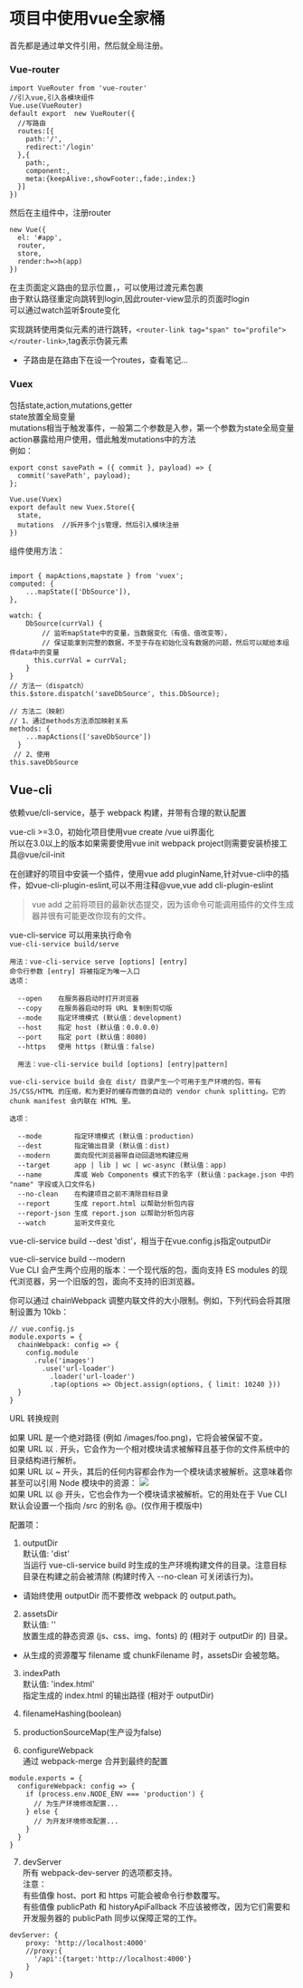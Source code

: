 # 项目中使用vue全家桶  
首先都是通过单文件引用，然后就全局注册。   

### Vue-router

```
import VueRouter from 'vue-router'
//引入vue,引入各模块组件
Vue.use(VueRouter)
default export  new VueRouter({
  //写路由
  routes:[{
    path:'/',
    redirect:'/login'
  },{
    path:,
    component:,
    meta:{keepAlive:,showFooter:,fade:,index:}
  }]
})
```
然后在主组件中，注册router
```
new Vue({
  el: '#app',
  router,
  store,
  render:h=>h(app)
})
```
在主页面定义路由的显示位置，<router-view></router-view>，可以使用过渡元素包裹  
由于默认路径重定向跳转到login,因此router-view显示的页面时login  
可以通过watch监听$route变化  

实现跳转使用类似<a>元素的<router-link>进行跳转，`<router-link tag="span" to="profile"></router-link>`,tag表示伪装元素  
* 子路由是在路由下在设一个routes，查看笔记...  

### Vuex
包括state,action,mutations,getter  
state放置全局变量  
mutations相当于触发事件，一般第二个参数是入参，第一个参数为state全局变量  
action暴露给用户使用，借此触发mutations中的方法  
例如：
```
export const savePath = ({ commit }, payload) => {
  commit('savePath', payload);
};
```
```
Vue.use(Vuex)
export default new Vuex.Store({
  state,
  mutations  //拆开多个js管理，然后引入模块注册
})
```
组件使用方法：  
```

import { mapActions,mapstate } from 'vuex';
computed: {
    ...mapState(['DbSource']),
},

watch: {
    DbSource(currVal) {
        // 监听mapState中的变量，当数据变化（有值、值改变等），
        // 保证能拿到完整的数据，不至于存在初始化没有数据的问题，然后可以赋给本组件data中的变量
      this.currVal = currVal;
    }
}
// 方法一（dispatch）
this.$store.dispatch('saveDbSource', this.DbSource);
 
// 方法二（映射）
// 1、通过methods方法添加映射关系 
methods: {
    ...mapActions(['saveDbSource'])
  }
 // 2、使用
this.saveDbSource
```

## Vue-cli  
依赖vue/cli-service，基于 webpack 构建，并带有合理的默认配置  

vue-cli >=3.0，初始化项目使用vue create /vue ui界面化  
所以在3.0以上的版本如果需要使用vue init webpack project则需要安装桥接工具@vue/cil-init  

在创建好的项目中安装一个插件，使用vue add pluginName,针对vue-cli中的插件，如vue-cli-plugin-eslint,可以不用注释@vue,vue add cli-plugin-eslint  
> vue add 之前将项目的最新状态提交，因为该命令可能调用插件的文件生成器并很有可能更改你现有的文件。  

vue-cli-service 可以用来执行命令  
`vue-cli-service build/serve`
```
用法：vue-cli-service serve [options] [entry]
命令行参数 [entry] 将被指定为唯一入口
选项：

  --open    在服务器启动时打开浏览器
  --copy    在服务器启动时将 URL 复制到剪切版
  --mode    指定环境模式 (默认值：development)
  --host    指定 host (默认值：0.0.0.0)
  --port    指定 port (默认值：8080)
  --https   使用 https (默认值：false)  
  
  用法：vue-cli-service build [options] [entry|pattern]
  
vue-cli-service build 会在 dist/ 目录产生一个可用于生产环境的包，带有 JS/CSS/HTML 的压缩，和为更好的缓存而做的自动的 vendor chunk splitting。它的 chunk manifest 会内联在 HTML 里。

选项：

  --mode        指定环境模式 (默认值：production)
  --dest        指定输出目录 (默认值：dist)
  --modern      面向现代浏览器带自动回退地构建应用
  --target      app | lib | wc | wc-async (默认值：app)
  --name        库或 Web Components 模式下的名字 (默认值：package.json 中的 "name" 字段或入口文件名)
  --no-clean    在构建项目之前不清除目标目录
  --report      生成 report.html 以帮助分析包内容
  --report-json 生成 report.json 以帮助分析包内容
  --watch       监听文件变化
```  
vue-cli-service build --dest 'dist'，相当于在vue.config.js指定outputDir  

vue-cli-service build --modern  
Vue CLI 会产生两个应用的版本：一个现代版的包，面向支持 ES modules 的现代浏览器，另一个旧版的包，面向不支持的旧浏览器。    

你可以通过 chainWebpack 调整内联文件的大小限制。例如，下列代码会将其限制设置为 10kb：
```
// vue.config.js
module.exports = {
  chainWebpack: config => {
    config.module
      .rule('images')
        .use('url-loader')
          .loader('url-loader')
          .tap(options => Object.assign(options, { limit: 10240 }))
  }
}
```  

URL 转换规则  

如果 URL 是一个绝对路径 (例如 /images/foo.png)，它将会被保留不变。  
如果 URL 以 . 开头，它会作为一个相对模块请求被解释且基于你的文件系统中的目录结构进行解析。  
如果 URL 以 ~ 开头，其后的任何内容都会作为一个模块请求被解析。这意味着你甚至可以引用 Node 模块中的资源：
<img src="~some-npm-package/foo.png">  
如果 URL 以 @ 开头，它也会作为一个模块请求被解析。它的用处在于 Vue CLI 默认会设置一个指向 <projectRoot>/src 的别名 @。(仅作用于模版中)  

配置项：  
1. outputDir  
默认值: 'dist'   
当运行 vue-cli-service build 时生成的生产环境构建文件的目录。注意目标目录在构建之前会被清除 (构建时传入 --no-clean 可关闭该行为)。  
* 请始终使用 outputDir 而不要修改 webpack 的 output.path。  

2. assetsDir  
默认值: ''  
放置生成的静态资源 (js、css、img、fonts) 的 (相对于 outputDir 的) 目录。  
* 从生成的资源覆写 filename 或 chunkFilename 时，assetsDir 会被忽略。

3. indexPath  
默认值: 'index.html'  
指定生成的 index.html 的输出路径 (相对于 outputDir)  

4. filenameHashing(boolean)   

5. productionSourceMap(生产设为false)

6. configureWebpack  
通过 webpack-merge 合并到最终的配置  
```
module.exports = {
  configureWebpack: config => {
    if (process.env.NODE_ENV === 'production') {
      // 为生产环境修改配置...
    } else {
      // 为开发环境修改配置...
    }
  }
}
```

7. devServer  
所有 webpack-dev-server 的选项都支持。  
注意：  
有些值像 host、port 和 https 可能会被命令行参数覆写。  
有些值像 publicPath 和 historyApiFallback 不应该被修改，因为它们需要和开发服务器的 publicPath 同步以保障正常的工作。
```
devServer: {
    proxy: 'http://localhost:4000'
    //proxy:{
      '/api':{target:'http://localhost:4000'}
    }
}
```
